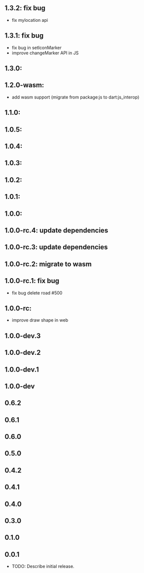 ## 1.3.2: fix bug 
* fix mylocation api
## 1.3.1: fix bug 
* fix bug in setIconMarker
* improve changeMarker API in JS
## 1.3.0:
## 1.2.0-wasm:
* add wasm support (migrate from package:js to dart:js_interop)
## 1.1.0:
## 1.0.5:
## 1.0.4:
## 1.0.3:
## 1.0.2:
## 1.0.1:
## 1.0.0:
## 1.0.0-rc.4: update dependencies
## 1.0.0-rc.3: update dependencies
## 1.0.0-rc.2: migrate to wasm
## 1.0.0-rc.1: fix bug
* fix bug delete road #500
## 1.0.0-rc:
* improve draw shape in web
## 1.0.0-dev.3
## 1.0.0-dev.2
## 1.0.0-dev.1
## 1.0.0-dev
## 0.6.2
## 0.6.1
## 0.6.0
## 0.5.0
## 0.4.2
## 0.4.1
## 0.4.0
## 0.3.0
## 0.1.0
## 0.0.1

* TODO: Describe initial release.
